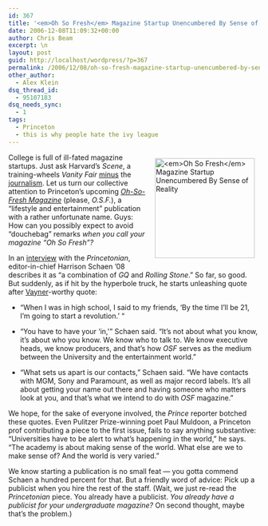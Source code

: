 ```yaml
---
id: 367
title: '<em>Oh So Fresh</em> Magazine Startup Unencumbered By Sense of Reality'
date: 2006-12-08T11:09:32+00:00
author: Chris Beam
excerpt: \n
layout: post
guid: http://localhost/wordpress/?p=367
permalink: /2006/12/08/oh-so-fresh-magazine-startup-unencumbered-by-sense-of-reality/
other_author:
  - Alex Klein
dsq_thread_id:
  - 95107183
dsq_needs_sync:
  - 1
tags:
  - Princeton
  - this is why people hate the ivy league
---
```

<img width="200" vspace="10" hspace="10" height="200" border="0" align="right" src="http://www.ivygateblog.com/wp-content/uploads/2006/12/6072821.jpg" alt="<em>Oh So Fresh</em> Magazine Startup Unencumbered By Sense of Reality" />College is full of ill-fated magazine startups. Just ask Harvard&#8217;s _Scene_, a training-wheels _Vanity Fair_ [minus](http://www.thecrimson.com/article.aspx?ref=510382) the [journalism](http://www.boston.com/ae/media/articles/2005/12/03/harvard_glossed_over/?page=1). Let us turn our collective attention to Princeton&#8217;s upcoming [_Oh-So-Fresh Magazine_](http://www.ohsofreshmag.com/new/index2.html) (please, _O.S.F._), a &#8220;lifestyle and entertainment&#8221; publication with a rather unfortunate name. Guys: How can you possibly expect to avoid &#8220;douchebag&#8221; remarks _when you call your magazine &#8220;Oh So Fresh&#8221;?_

In an [interview](http://www.dailyprincetonian.com/archives/2006/12/06/news/16882.shtml) with the _Princetonian_, editor-in-chief Harrison Schaen &#8217;08 describes it as &#8220;a combination of _GQ_ and _Rolling Stone_.&#8221; So far, so good. But suddenly, as if hit by the hyperbole truck, he starts unleashing quote after [Vayner](http://www.ivygateblog.com/tags/aleksey_vayner/)-worthy quote:

  * &#8220;When I was in high school, I said to my friends, &#8216;By the time I&#8217;ll be 21, I&#8217;m going to start a revolution.&#8217; &#8220;

  * &#8220;You have to have your &#8216;in,'&#8221; Schaen said. &#8220;It&#8217;s not about what you know, it&#8217;s about who you know. We know who to talk to. We know executive heads, we know producers, and that&#8217;s how _OSF_ serves as the medium between the University and the entertainment world.&#8221;

  * &#8220;What sets us apart is our contacts,&#8221; Schaen said. &#8220;We have contacts with MGM, Sony and Paramount, as well as major record labels. It&#8217;s all about getting your name out there and having someone who matters look at you, and that&#8217;s what we intend to do with _OSF_ magazine.&#8221;

We hope, for the sake of everyone involved, the _Prince_ reporter botched these quotes. Even Pulitzer Prize-winning poet Paul Muldoon, a Princeton prof contributing a piece to the first issue, fails to say anything substantive: &#8220;Universities have to be alert to what&#8217;s happening in the world,&#8221; he says. &#8220;The academy is about making sense of the world. What else are we to make sense of? And the world is very varied.&#8221;

We know starting a publication is no small feat &#8212; you gotta commend Schaen a hundred percent for that. But a friendly word of advice: Pick up a publicist when you hire the rest of the staff. (Wait, we just re-read the _Princetonian_ piece. You already have a publicist. _You already have a publicist for your undergraduate magazine?_ On second thought, maybe that&#8217;s the problem.)